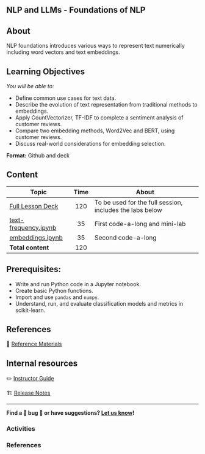 ## NLP and LLMs - Foundations of NLP

## About
NLP foundations introduces various ways to represent text numerically including word vectors and text embeddings. 

## Learning Objectives

*You will be able to:*

- Define common use cases for text data.
- Describe the evolution of text representation from traditional methods to embeddings.
- Apply CountVectorizer, TF-IDF to complete a sentiment analysis of customer reviews.
- Compare two embedding methods, Word2Vec and BERT, using customer reviews.
- Discuss real-world considerations for embedding selection.

**Format:** Github and deck

## Content

| Topic|  Time |  About |
| ------ |:----------:| ------ |
| [Full Lesson Deck](https://docs.google.com/presentation/d/1r1KERmYcOuDbcX6-mld0kAba87P5uQaWIk8vwmuO8Z4/edit?usp=sharing) | 120 | To be used for the full session, includes the labs below  |
|  [text-frequency.ipynb](https://git.generalassemb.ly/Modularisation-DSB-sandbox/NLP-Foundations/blob/master/text-frequency.ipynb) | 35 | First code-a-long and mini-lab  |
|  [embeddings.ipynb](https://git.generalassemb.ly/Modularisation-DSB-sandbox/NLP-Foundations/blob/master/embeddings.ipynb) | 35 | Second code-a-long |
| **Total content**     | 120 |    |



## Prerequisites:
- Write and run Python code in a Jupyter notebook.
- Create basic Python functions.
- Import and use `pandas` and `numpy`.
- Understand, run, and evaluate classification models and metrics in scikit-learn.

## References

📖 [Reference Materials](./references/README.md)


## Internal resources

✏️ [Instructor Guide](./internal-resources/instructor-guide.md)


🏗️ [Release Notes](./internal-resources/release-notes.md)

---

**Find a 👾 bug 👾 or have suggestions? [Let us know](https://git.generalassemb.ly/modular-curriculum-all-courses/universal-resources-internal/blob/main/module-feedback.md)!**



### Activities 


### References




